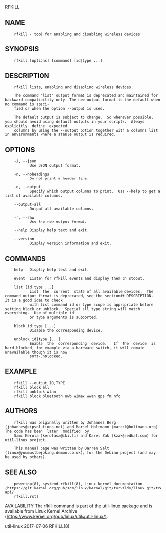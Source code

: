   RFKILL
 
## NAME
        rfkill - tool for enabling and disabling wireless devices
 
## SYNOPSIS
        rfkill [options] [command] [id|type ...]
 
## DESCRIPTION
        rfkill lists, enabling and disabling wireless devices.
 
        The command "list" output format is deprecated and maintained for backward compatibility only. The new output format is the default when no command is speci‐
        fied or when the option --output is used.
 
        The default output is subject to change.  So whenever possible, you should avoid using default outputs in your scripts.  Always  explicitly  define  expected
        columns by using the --output option together with a columns list in environments where a stable output is required.
 
## OPTIONS
        -J, --json
               Use JSON output format.
 
        -n, --noheadings
               Do not print a header line.
 
        -o, --output
               Specify which output columns to print.  Use --help to get a list of available columns.
 
        --output-all
               Output all available columns.
 
        -r, --raw
               Use the raw output format.
 
        --help Display help text and exit.
 
        --version
               Display version information and exit.
 
## COMMANDS
        help   Display help text and exit.
 
        event  Listen for rfkill events and display them on stdout.
 
        list [id|type ...]
               List  the  current  state of all available devices.  The command output format is deprecated, see the section## DESCRIPTION.  It is a good idea to check
               with list command id or type scope is appropriate before setting block or unblock.  Special all type string will match everything.  Use of multiple id
               or type arguments is supported.
 
        block id|type [...]
               Disable the corresponding device.
 
        unblock id|type [...]
               Enable  the  corresponding  device.   If  the  device  is hard-blocked, for example via a hardware switch, it will remain unavailable though it is now
               soft-unblocked.
 
## EXAMPLE
        rfkill --output ID,TYPE
        rfkill block all
        rfkill unblock wlan
        rfkill block bluetooth uwb wimax wwan gps fm nfc
 
## AUTHORS
        rfkill was originally written by Johannes Berg ⟨johannes@sipsolutions.net⟩ and Marcel Holtmann ⟨marcel@holtmann.org⟩.  The code has been  later  modified  by
        Sami Kerola ⟨kerolasa@iki.fi⟩ and Karel Zak ⟨kzak@redhat.com⟩ for util-linux project.
 
        This manual page was written by Darren Salt ⟨linux@youmustbejoking.demon.co.uk⟩, for the Debian project (and may be used by others).
 
## SEE ALSO
        powertop(8), systemd-rfkill(8), Linux kernel documentation ⟨https://git.kernel.org/pub/scm/linux/kernel/git/torvalds/linux.git/tree/Documentation/driver-api/
        rfkill.rst⟩
 
 AVAILABILITY
        The rfkill command is part of the util-linux package and is available from Linux Kernel Archive ⟨https://www.kernel.org/pub/linux/utils/util-linux/⟩.
 
 util-linux                                                                   2017-07-06                                                                    RFKILL(8)
